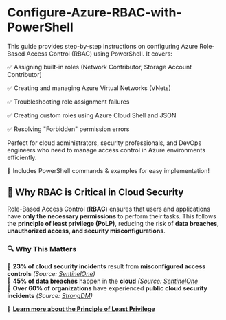 # Configure-Azure-RBAC-with-PowerShell
This guide provides step-by-step instructions on configuring Azure Role-Based Access Control (RBAC) using PowerShell. It covers:

✅ Assigning built-in roles (Network Contributor, Storage Account Contributor)

✅ Creating and managing Azure Virtual Networks (VNets)

✅ Troubleshooting role assignment failures

✅ Creating custom roles using Azure Cloud Shell and JSON

✅ Resolving "Forbidden" permission errors

Perfect for cloud administrators, security professionals, and DevOps engineers who need to manage access control in Azure environments efficiently.


📌 Includes PowerShell commands & examples for easy implementation!

## 🔹 **Why RBAC is Critical in Cloud Security**  

Role-Based Access Control (**RBAC**) ensures that users and applications have **only the necessary permissions** to perform their tasks. This follows the **principle of least privilege (PoLP)**, reducing the risk of **data breaches, unauthorized access, and security misconfigurations**.  

### 🔍 **Why This Matters**  

📌 **23% of cloud security incidents** result from **misconfigured access controls** *(Source: [SentinelOne](https://www.sentinelone.com/cybersecurity-101/cloud-security/cloud-security-statistics/#:~:text=by%20hackers%20online.-,Cloud%20Misconfigurations%20Statistics,concern%20for%20public%20cloud%20organizations))*  
📌 **45% of data breaches** happen in the **cloud** *(Source: [SentinelOne](https://www.sentinelone.com/cybersecurity-101/cloud-security/cloud-security-statistics/#:~:text=by%20hackers%20online.-,Cloud%20Misconfigurations%20Statistics,concern%20for%20public%20cloud%20organizations)*  
📌 **Over 60% of organizations** have experienced **public cloud security incidents** *(Source: [StrongDM](https://www.strongdm.com/blog/cloud-security-statistics#:~:text=In%202020%2C%2079%25%20of%20companies,1%5D))*  

🔗 **[Learn more about the Principle of Least Privilege](https://learn.microsoft.com/en-us/entra/identity-platform/secure-least-privileged-access)**  
